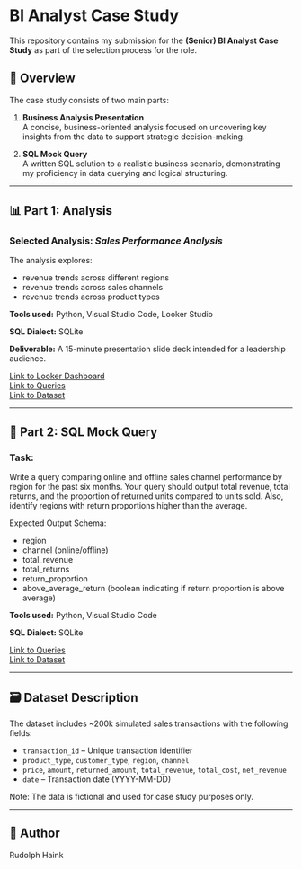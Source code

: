 # BI Analyst Case Study

This repository contains my submission for the **(Senior) BI Analyst Case Study** as part of the selection process for the role.

## 📄 Overview

The case study consists of two main parts:

1. **Business Analysis Presentation**  
   A concise, business-oriented analysis focused on uncovering key insights from the data to support strategic decision-making.

2. **SQL Mock Query**  
   A written SQL solution to a realistic business scenario, demonstrating my proficiency in data querying and logical structuring.

---

## 📊 Part 1: Analysis

### Selected Analysis: *Sales Performance Analysis*  

The analysis explores:
- revenue trends across different regions
- revenue trends across sales channels
- revenue trends across product types

**Tools used:** Python, Visual Studio Code, Looker Studio

**SQL Dialect:** SQLite

**Deliverable:** A 15-minute presentation slide deck intended for a leadership audience.

[Link to Looker Dashboard]((https://lookerstudio.google.com/reporting/62cdb9fc-f9d1-4ceb-a3f2-bbb3cba37257))  
[Link to Queries](Part_1_Analysis.sql)  
[Link to Dataset](sales.csv)

---

## 🧮 Part 2: SQL Mock Query

### Task:   
Write a query comparing online and offline sales channel performance by region for the past six
months. Your query should output total revenue, total returns, and the proportion of returned
units compared to units sold. Also, identify regions with return proportions higher than the
average.

Expected Output Schema:

+ region
+ channel (online/offline)
+ total_revenue
+ total_returns
+ return_proportion
+ above_average_return (boolean indicating if return proportion is above average)
  
**Tools used:** Python, Visual Studio Code

**SQL Dialect:** SQLite

[Link to Queries](Part_2_Mock_Query.sql)    
[Link to Dataset](sales.csv)

---

## 🗃️ Dataset Description

The dataset includes ~200k simulated sales transactions with the following fields:

- `transaction_id` – Unique transaction identifier  
- `product_type`, `customer_type`, `region`, `channel`  
- `price`, `amount`, `returned_amount`, `total_revenue`, `total_cost`, `net_revenue`  
- `date` – Transaction date (YYYY-MM-DD)

Note: The data is fictional and used for case study purposes only.

---

## 👤 Author

Rudolph Haink


